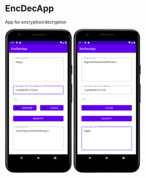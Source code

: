 # EncDecApp
App for encryption/decryption

<img src="https://github.com/HamletNadirian/EncDecApp/blob/master/Screenshot_20230328_160314.png" width="220">
<img src="https://github.com/HamletNadirian/EncDecApp/blob/master/Screenshot_20230328_161158.png" width="220">
